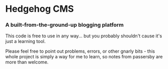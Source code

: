 # Hedgehog CMS

### A built-from-the-ground-up blogging platform

This code is free to use in any way... but you probably shouldn't cause it's just a learning tool.

Please feel free to point out problems, errors, or other gnarly bits - this whole project is simply a way for me to learn, so notes from passersby are more than welcome.
